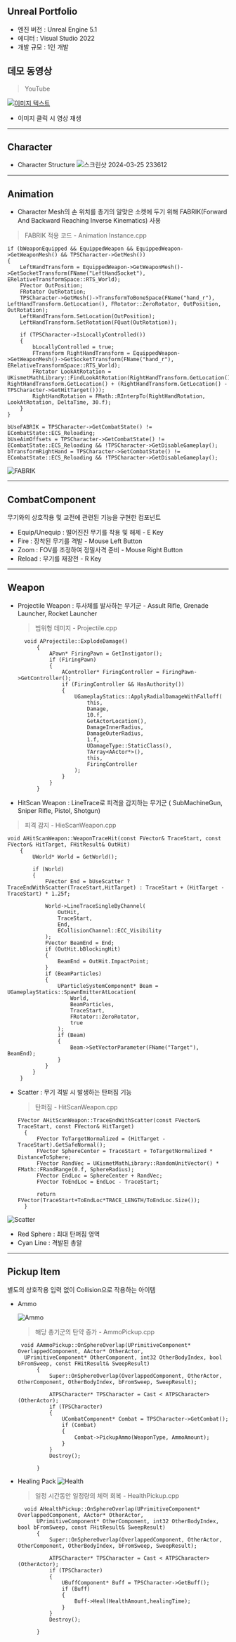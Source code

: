 Unreal Portfolio
---
+ 엔진 버전 : Unreal Engine 5.1
+ 에디터 : Visual Studio 2022
+ 개발 규모 : 1인 개발

데모 동영상
---
>YouTube

[![이미지 텍스트](https://github.com/mettal142/Portfolio/blob/main/Images/%EC%8A%A4%ED%81%AC%EB%A6%B0%EC%83%B7%202024-05-19%20231827.png)](https://youtu.be/nOkH8RUjV6Y)
 + 이미지 클릭 시 영상 재생

---
Character
---
+ Character Structure
![스크린샷 2024-03-25 233612](https://github.com/mettal142/Portfolio/blob/main/Images/%EC%8A%A4%ED%81%AC%EB%A6%B0%EC%83%B7%202024-05-26%20200815.png)

---
Animation
---

+ Character Mesh의 손 위치를 총기의 알맞은 소켓에 두기 위해 FABRIK(Forward And Backward Reaching Inverse Kinematics) 사용

> FABRIK 적용 코드 - Animation Instance.cpp 

	if (bWeaponEquipped && EquippedWeapon && EquippedWeapon->GetWeaponMesh() && TPSCharacter->GetMesh())
	{
		LeftHandTransform = EquippedWeapon->GetWeaponMesh()->GetSocketTransform(FName("LeftHandSocket"), ERelativeTransformSpace::RTS_World);
		FVector OutPosition;
		FRotator OutRotation;
		TPSCharacter->GetMesh()->TransformToBoneSpace(FName("hand_r"), LeftHandTransform.GetLocation(), FRotator::ZeroRotator, OutPosition, OutRotation);
		LeftHandTransform.SetLocation(OutPosition);
		LeftHandTransform.SetRotation(FQuat(OutRotation));

		if (TPSCharacter->IsLocallyControlled())
		{
			bLocallyControlled = true;
			FTransform RightHandTransform = EquippedWeapon->GetWeaponMesh()->GetSocketTransform(FName("hand_r"), ERelativeTransformSpace::RTS_World);
			FRotator LookAtRotation = UKismetMathLibrary::FindLookAtRotation(RightHandTransform.GetLocation(), RightHandTransform.GetLocation() + (RightHandTransform.GetLocation() - TPSCharacter->GetHitTarget()));
			RightHandRotation = FMath::RInterpTo(RightHandRotation, LookAtRotation, DeltaTime, 30.f);
		}
	}

	bUseFABRIK = TPSCharacter->GetCombatState() != ECombatState::ECS_Reloading;
	bUseAimOffsets = TPSCharacter->GetCombatState() != ECombatState::ECS_Reloading && !TPSCharacter->GetDisableGameplay();
	bTransformRightHand = TPSCharacter->GetCombatState() != ECombatState::ECS_Reloading && !TPSCharacter->GetDisableGameplay();

![FABRIK](https://github.com/mettal142/Portfolio/blob/main/Images/%EC%8A%A4%ED%81%AC%EB%A6%B0%EC%83%B7%202024-05-19%20215345.png)
  
---
CombatComponent
---
무기와의 상호작용 및 교전에 관련된 기능을 구현한 컴포넌트
+ Equip/Unequip : 떨어진진 무기를 착용 및 해제 - E Key
+ Fire : 장착된 무기를 격발 - Mouse Left Button
+ Zoom : FOV를 조정하여 정밀사격 준비 - Mouse Right Button
+ Reload : 무기를 재장전 - R Key

---
Weapon
---

+ Projectile Weapon : 투사체를 발사하는 무기군 - Assult Rifle, Grenade Launcher, Rocket Launcher
  > 범위형 데미지 - Projectile.cpp

		void AProjectile::ExplodeDamage()
			{
				APawn* FiringPawn = GetInstigator();
				if (FiringPawn)
				{
					AController* FiringController = FiringPawn->GetController();
					if (FiringController && HasAuthority())
					{
						UGameplayStatics::ApplyRadialDamageWithFalloff(
							this,
							Damage,
							10.f,
							GetActorLocation(),
							DamageInnerRadius,
							DamageOuterRadius,
							1.f,
							UDamageType::StaticClass(),
							TArray<AActor*>(),
							this,
							FiringController
						);
					}
				}
			}
	

+ HitScan Weapon : LineTrace로 피격을 감지하는 무기군 ( SubMachineGun, Sniper Rifle, Pistol, Shotgun)
 > 피격 감지 - HieScanWeapon.cpp

	void AHitScanWeapon::WeaponTraceHit(const FVector& TraceStart, const FVector& HitTarget, FHitResult& OutHit)
		{	
			UWorld* World = GetWorld();
			
			if (World)
			{
				FVector End = bUseScatter ? TraceEndWithScatter(TraceStart,HitTarget) : TraceStart + (HitTarget - TraceStart) * 1.25f;
		
				World->LineTraceSingleByChannel(
					OutHit,
					TraceStart,
					End,
					ECollisionChannel::ECC_Visibility
				);
				FVector BeamEnd = End;
				if (OutHit.bBlockingHit)
				{
					BeamEnd = OutHit.ImpactPoint;
				}
				if (BeamParticles)
				{
					UParticleSystemComponent* Beam = UGameplayStatics::SpawnEmitterAtLocation(
						World,
						BeamParticles,
						TraceStart,
						FRotator::ZeroRotator,
						true
					);
					if (Beam)
					{
						Beam->SetVectorParameter(FName("Target"), BeamEnd);
					}
				}
			}
		}

+ Scatter : 무기 격발 시 발생하는 탄퍼짐 기능
  > 탄퍼짐 - HitScanWeapon.cpp

	  FVector AHitScanWeapon::TraceEndWithScatter(const FVector& TraceStart, const FVector& HitTarget)
		{
			FVector ToTargetNormalized = (HitTarget - TraceStart).GetSafeNormal();
			FVector SphereCenter = TraceStart + ToTargetNormalized * DistanceToSphere;
			FVector RandVec = UKismetMathLibrary::RandomUnitVector() * FMath::FRandRange(0.f, SphereRadius);
			FVector EndLoc = SphereCenter + RandVec;
			FVector ToEndLoc = EndLoc - TraceStart;
  		
			return FVector(TraceStart+ToEndLoc*TRACE_LENGTH/ToEndLoc.Size());
		}

 ![Scatter](https://github.com/mettal142/Portfolio/blob/main/Images/%EC%8A%A4%ED%81%AC%EB%A6%B0%EC%83%B7%202024-05-19%20224651.png)

+ Red Sphere : 최대 탄퍼짐 영역
+ Cyan Line : 격발된 총알
  
---
Pickup Item
---
별도의 상호작용 입력 없이 Collision으로 작용하는 아이템
+ Ammo

  ![Ammo](https://github.com/mettal142/Portfolio/blob/main/Images/%EC%8A%A4%ED%81%AC%EB%A6%B0%EC%83%B7%202024-05-19%20230000.png)

  > 해당 총기군의 탄약 증가 - AmmoPickup.cpp
  
	   void AAmmoPickup::OnSphereOverlap(UPrimitiveComponent* OverlappedComponent, AActor* OtherActor, 
		UPrimitiveComponent* OtherComponent, int32 OtherBodyIndex, bool bFromSweep, const FHitResult& SweepResult)
			{
				Super::OnSphereOverlap(OverlappedComponent, OtherActor, OtherComponent, OtherBodyIndex, bFromSweep, SweepResult);
			
				ATPSCharacter* TPSCharacter = Cast < ATPSCharacter>(OtherActor);
				if (TPSCharacter)
				{
					UCombatComponent* Combat = TPSCharacter->GetCombat();
					if (Combat)
					{
						Combat->PickupAmmo(WeaponType, AmmoAmount);
					}
				}
				Destroy();
			
			}

+ Healing Pack
  ![Health](https://github.com/mettal142/Portfolio/blob/main/Images/%EC%8A%A4%ED%81%AC%EB%A6%B0%EC%83%B7%202024-05-19%20231017.png)
  > 일정 시간동안 일정량의 체력 회복 - HealthPickup.cpp

		void AHealthPickup::OnSphereOverlap(UPrimitiveComponent* OverlappedComponent, AActor* OtherActor,
			UPrimitiveComponent* OtherComponent, int32 OtherBodyIndex, bool bFromSweep, const FHitResult& SweepResult)
			{
				Super::OnSphereOverlap(OverlappedComponent, OtherActor, OtherComponent, OtherBodyIndex, bFromSweep, SweepResult);
			
				ATPSCharacter* TPSCharacter = Cast < ATPSCharacter>(OtherActor);
				if (TPSCharacter)
				{
					UBuffComponent* Buff = TPSCharacter->GetBuff();
					if (Buff)
					{
						Buff->Heal(HealthAmount,healingTime);
					}
				}
				Destroy();
			
			}

